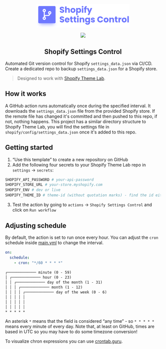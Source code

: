 <!-- logo (start) -->
<p align="center">
  <img src=".github/img/logo.svg" width="300px">
</p>
<!-- logo (end) -->

<!-- badges (start) -->
<p align="center">
  <img src="https://img.shields.io/github/package-json/v/uicrooks/shopify-settings-control?color=%236e78ff">
</p>
<!-- badges (end) -->

<!-- title / description (start) -->
<h2 align="center">Shopify Settings Control</h2>

Automated Git version control for Shopify `settings_data.json` via CI/CD. Create a dedicated repo to backup `settings_data.json` for a Shopify store.
> Designed to work with [Shopify Theme Lab](https://github.com/uicrooks/shopify-theme-lab).
<!-- title / description (end) -->

<!-- how it works (start) -->
## How it works
A GitHub action runs automatically once during the specified interval. It downloads the `settings_data.json` file from the provided Shopify store. If the remote file has changed it's committed and then pushed to this repo, if not, nothing happens. This project has a similar directory structure to Shopify Theme Lab, you will find the settings file in `shopify/config/settings_data.json` once it's added to this repo.
<!-- how it works (end) -->

<!-- getting started (start) -->
## Getting started

1. “Use this template” to create a new repository on GitHub
2. Add the following four secrets to your Shopify Theme Lab repo in `settings` → `secrets`:
```sh
SHOPIFY_API_PASSWORD # your-api-password
SHOPIFY_STORE_URL # your-store.myshopify.com
SHOPIFY_ENV # dev or live
SHOPIFY_THEME_ID # theme-id (without quotation marks) - find the id either in shopify.[env].config.yml or with shopify:themes task in your Shopify Theme Lab project
```
3. Test the action by going to `actions` → `Shopify Settings Control` and click on `Run workflow`
<!-- getting started (end) -->

<!-- adjusting schedule (start) -->
## Adjusting schedule
By default, the action is set to run once every hour. You can adjust the `cron` schedule inside [main.yml](.github/workflows/shopify-settings-control.yml) to change the interval.

```yml
on:
  schedule:
    - cron: "*/60 * * * *"
```

```
┌───────────── minute (0 - 59)
│ ┌───────────── hour (0 - 23)
│ │ ┌───────────── day of the month (1 - 31)
│ │ │ ┌───────────── month (1 - 12)
│ │ │ │ ┌───────────── day of the week (0 - 6)
│ │ │ │ │
│ │ │ │ │
│ │ │ │ │
* * * * *
```

An asterisk `*` means that the field is considered “any time” - so `* * * * *` means every minute of every day. Note that, at least on GitHub, times are based in UTC so you may have to do some timezone conversion!

To visualize chron expressions you can use [crontab.guru](https://crontab.guru).
<!-- adjusting schedule (end) -->